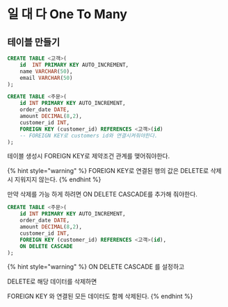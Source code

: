 # 일 대 다 One To Many

## 테이블 만들기

```sql
CREATE TABLE <고객>(
    id  INT PRIMARY KEY AUTO_INCREMENT,
    name VARCHAR(50),
    email VARCHAR(50)
);

CREATE TABLE <주문>(
    id INT PRIMARY KEY AUTO_INCREMENT,
    order_date DATE,
    amount DECIMAL(8,2),
    customer_id INT,
    FOREIGN KEY (customer_id) REFERENCES <고객>(id)
    -- FOREIGN KEY로 customers id와 연결시켜줘야한다.
);
```

테이블 생성시 FOREIGN KEY로  제약조건 관계를 맺어줘야한다.



{% hint style="warning" %}
FOREIGN KEY로 연결된 행의 값은 DELETE로 삭제시 지워지지 않는다.
{% endhint %}

만약 삭제를 가능 하게 하려면 ON DELETE CASCADE를 추가해 줘야한다.

```sql
CREATE TABLE <주문>(
    id INT PRIMARY KEY AUTO_INCREMENT,
    order_date DATE,
    amount DECIMAL(8,2),
    customer_id INT,
    FOREIGN KEY (customer_id) REFERENCES <고객>(id),
    ON DELETE CASCADE
);
```

{% hint style="warning" %}
ON DELETE CASCADE 를 설정하고

DELETE로 해당 데이터를 삭제하면

FOREIGN KEY 와 연결된 모든 데이터도 함께 삭제된다.
{% endhint %}
